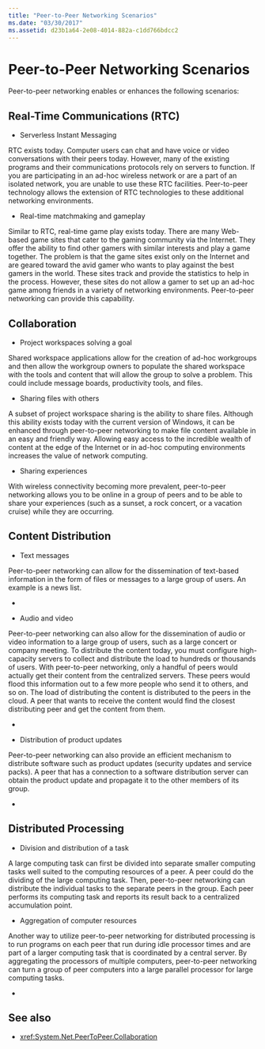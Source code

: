 ```yaml
---
title: "Peer-to-Peer Networking Scenarios"
ms.date: "03/30/2017"
ms.assetid: d23b1a64-2e08-4014-882a-c1dd766bdcc2
---
```

# Peer-to-Peer Networking Scenarios
Peer-to-peer networking enables or enhances the following scenarios:  
  
## Real-Time Communications (RTC)  
  
-   Serverless Instant Messaging  
  
 RTC exists today. Computer users can chat and have voice or video conversations with their peers today. However, many of the existing programs and their communications protocols rely on servers to function. If you are participating in an ad-hoc wireless network or are a part of an isolated network, you are unable to use these RTC facilities. Peer-to-peer technology allows the extension of RTC technologies to these additional networking environments.  
  
-   Real-time matchmaking and gameplay  
  
 Similar to RTC, real-time game play exists today. There are many Web-based game sites that cater to the gaming community via the Internet. They offer the ability to find other gamers with similar interests and play a game together. The problem is that the game sites exist only on the Internet and are geared toward the avid gamer who wants to play against the best gamers in the world. These sites track and provide the statistics to help in the process. However, these sites do not allow a gamer to set up an ad-hoc game among friends in a variety of networking environments. Peer-to-peer networking can provide this capability.  
  
## Collaboration  
  
-   Project workspaces solving a goal  
  
 Shared workspace applications allow for the creation of ad-hoc workgroups and then allow the workgroup owners to populate the shared workspace with the tools and content that will allow the group to solve a problem. This could include message boards, productivity tools, and files.  
  
-   Sharing files with others  
  
 A subset of project workspace sharing is the ability to share files. Although this ability exists today with the current version of Windows, it can be enhanced through peer-to-peer networking to make file content available in an easy and friendly way. Allowing easy access to the incredible wealth of content at the edge of the Internet or in ad-hoc computing environments increases the value of network computing.  
  
-   Sharing experiences  
  
 With wireless connectivity becoming more prevalent, peer-to-peer networking allows you to be online in a group of peers and to be able to share your experiences (such as a sunset, a rock concert, or a vacation cruise) while they are occurring.  
  
## Content Distribution  
  
-   Text messages  
  
 Peer-to-peer networking can allow for the dissemination of text-based information in the form of files or messages to a large group of users. An example is a news list.  
  
-  
  
-   Audio and video  
  
 Peer-to-peer networking can also allow for the dissemination of audio or video information to a large group of users, such as a large concert or company meeting. To distribute the content today, you must configure high-capacity servers to collect and distribute the load to hundreds or thousands of users. With peer-to-peer networking, only a handful of peers would actually get their content from the centralized servers. These peers would flood this information out to a few more people who send it to others, and so on. The load of distributing the content is distributed to the peers in the cloud. A peer that wants to receive the content would find the closest distributing peer and get the content from them.  
  
-  
  
-   Distribution of product updates  
  
 Peer-to-peer networking can also provide an efficient mechanism to distribute software such as product updates (security updates and service packs). A peer that has a connection to a software distribution server can obtain the product update and propagate it to the other members of its group.  
  
-  
  
## Distributed Processing  
  
-   Division and distribution of a task  
  
 A large computing task can first be divided into separate smaller computing tasks well suited to the computing resources of a peer. A peer could do the dividing of the large computing task. Then, peer-to-peer networking can distribute the individual tasks to the separate peers in the group. Each peer performs its computing task and reports its result back to a centralized accumulation point.  
  
-   Aggregation of computer resources  
  
 Another way to utilize peer-to-peer networking for distributed processing is to run programs on each peer that run during idle processor times and are part of a larger computing task that is coordinated by a central server. By aggregating the processors of multiple computers, peer-to-peer networking can turn a group of peer computers into a large parallel processor for large computing tasks.  
  
-  
  
## See also
- <xref:System.Net.PeerToPeer.Collaboration>
